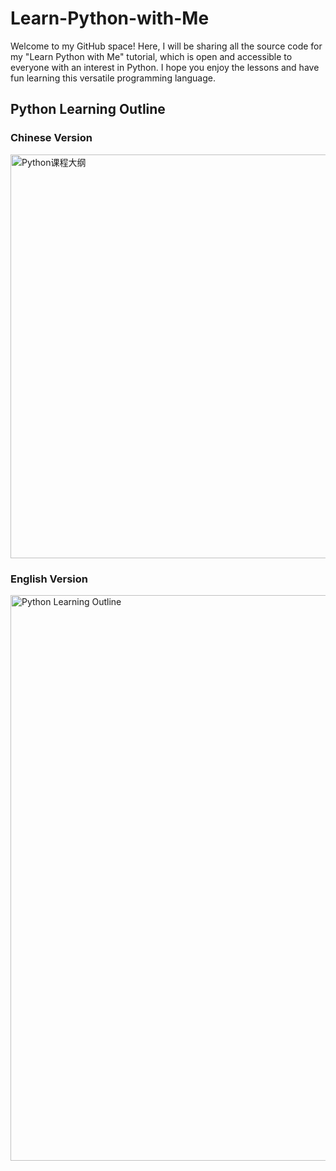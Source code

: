 # Learn-Python-with-Me

Welcome to my GitHub space! Here, I will be sharing all the source code for my "Learn Python with Me" tutorial, which is open and accessible to everyone with an interest in Python. I hope you enjoy the lessons and have fun learning this versatile programming language.

## Python Learning Outline
### Chinese Version
<img width="646" alt="Python课程大纲" src="https://user-images.githubusercontent.com/125934684/227661651-5ed3e8f0-d203-4642-a467-c2a5e458acb3.png">

### English Version
<img width="905" alt="Python Learning Outline" src="https://user-images.githubusercontent.com/125934684/227661682-65333f68-49d2-48ac-8910-97945a2b223c.png">
